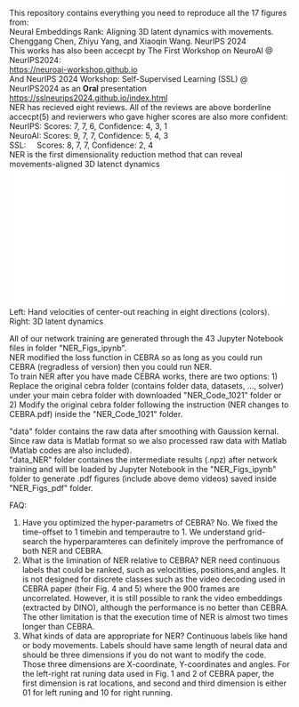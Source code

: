 This repository contains everything you need to reproduce all the 17 figures from:\
Neural Embeddings Rank: Aligning 3D latent dynamics with movements.\
Chenggang Chen, Zhiyu Yang, and Xiaoqin Wang. NeurIPS 2024  
This works has also been accecpt by The First Workshop on NeuroAI @ NeurIPS2024:\
https://neuroai-workshop.github.io  
And NeurIPS 2024 Workshop: Self-Supervised Learning (SSL) @ NeurIPS2024 as an **Oral** presentation\
https://sslneurips2024.github.io/index.html  
NER has recieved eight reviews. All of the reviews are above borderline accecpt(5) and revierwers who gave higher scores are also more confident:\
NeurIPS: Scores: 7, 7, 6, Confidence: 4, 3, 1  
NeuroAI: Scores: 9, 7, 7, Confidence: 5, 4, 3  
SSL:&nbsp;&nbsp;&nbsp;&nbsp;&nbsp;Scores: 8, 7, 7, Confidence: 2, 4  
NER is the first dimensionality reduction method that can reveal movements-aligned 3D latenct dynamics\
![alt text](https://github.com/NeuroscienceAI/NER/blob/main/NER_Figs_pdf/demo_crop_compress.gif)\
Left: Hand velocities of center-out reaching in eight directions (colors). Right: 3D latent dynamics

All of our network training are generated through the 43 Jupyter Notebook files in folder "NER_Figs_ipynb".\
NER modified the loss function in CEBRA so as long as you could run CEBRA (regradless of version) then you could run NER.\
To train NER after you have made CEBRA works, there are two options: 1) Replace the original cebra folder (contains folder data, datasets, ..., solver) under your main cebra folder with downloaded "NER_Code_1021" folder or 2) Modify the original cebra folder following the instruction (NER changes to CEBRA.pdf) inside the "NER_Code_1021" folder.

"data" folder contains the raw data after smoothing with Gaussion kernal. Since raw data is Matlab format so we also processed raw data with Matlab (Matlab codes are also included).\
"data_NER" folder containes the intermediate results (.npz) after network training and will be loaded by Jupyter Notebook in the "NER_Figs_ipynb" folder to generate .pdf figures (include above demo videos) saved inside "NER_Figs_pdf" folder.

FAQ:
1. Have you optimized the hyper-parametrs of CEBRA? No. We fixed the time-offset to 1 timebin and temperautre to 1. We understand grid-search the hyperparamteres can definitely improve the perfromance of both NER and CEBRA.
2. What is the limination of NER relative to CEBRA? NER need continuous labels that could be ranked, such as velocitities, positions,and angles. It is not designed for discrete classes such as the video decoding used in CEBRA paper (their Fig. 4 and 5) where the 900 frames are uncorrelated. However, it is still possible to rank the video embeddings (extracted by DINO), although the performance is no better than CEBRA. The other limitation is that the execution time of NER is almost two times longer than CEBRA. 
3. What kinds of data are appropriate for NER? Continuous labels like hand or body movements. Labels should have same length of neural data and should be three dimensions if you do not want to modify the code. Those three dimensions are X-coordinate, Y-coordinates and angles. For the left-right rat runing data used in Fig. 1 and 2 of CEBRA paper, the first dimension is rat locations, and second and third dimension is either 01 for left runing and 10 for right running. 

